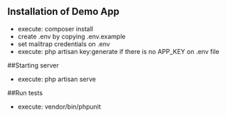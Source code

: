 ## Installation of Demo App

- execute: composer install
- create .env by copying .env.example
- set mailtrap credentials on .env
- execute: php artisan key:generate if there is no APP_KEY on .env file

##Starting server

- execute: php artisan serve

##Run tests
- execute: vendor/bin/phpunit

